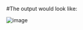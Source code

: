 #The output would look like:

![image](https://github.com/anujagrawal699/CountWordFrequency/assets/121146661/fc6ec625-6fdf-4b57-826f-8d8609ea404d)
